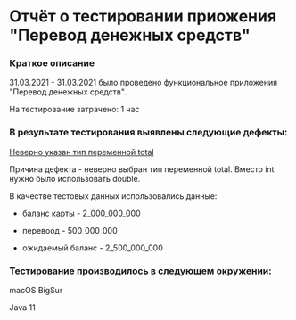 # Отчёт о тестировании приожения "Перевод денежных средств"

### Краткое описание

31.03.2021 - 31.03.2021 было проведено функциональное приложения "Перевод денежных средств".

На тестирование затрачено: 1 час

### В результате тестирования выявлены следующие дефекты:

[Неверно указан тип переменной total](https://github.com/Laptenko/Java2.1/issues/1)

Причина дефекта - неверно выбран тип переменной total.
Вместо int нужно было использовать double.

В качестве тестовых данных использовались данные:

* баланс карты - 2_000_000_000

* перевоод - 500_000_000

* ожидаемый баланс - 2_500_000_000


### Тестирование производилось в следующем окружении:

macOS BigSur

Java 11
